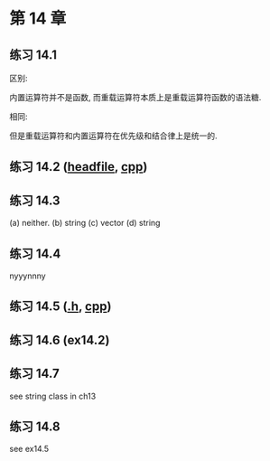 # 第 14 章

## 练习 14.1

区别:

内置运算符并不是函数, 而重载运算符本质上是重载运算符函数的语法糖.

相同:

但是重载运算符和内置运算符在优先级和结合律上是统一的.

## 练习 14.2 ([headfile](./Sales_data.h), [cpp](./Sales_data.cpp))

## 练习 14.3

(a) neither. (b) string (c) vector (d) string

## 练习 14.4

nyyynnny

## 练习 14.5 ([.h](Book.h), [cpp](Book.cpp))

## 练习 14.6 (ex14.2)

## 练习 14.7

see string class in ch13

## 练习 14.8

see ex14.5

